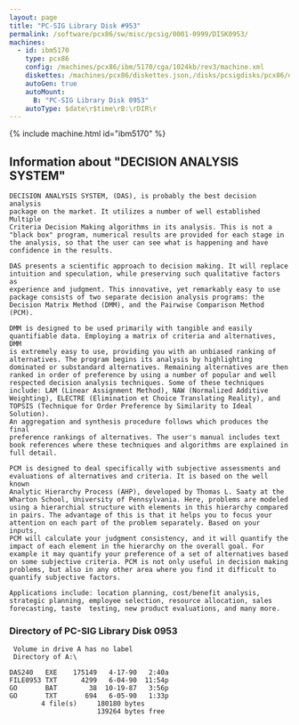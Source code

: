 ```yaml
---
layout: page
title: "PC-SIG Library Disk #953"
permalink: /software/pcx86/sw/misc/pcsig/0001-0999/DISK0953/
machines:
  - id: ibm5170
    type: pcx86
    config: /machines/pcx86/ibm/5170/cga/1024kb/rev3/machine.xml
    diskettes: /machines/pcx86/diskettes.json,/disks/pcsigdisks/pcx86/diskettes.json
    autoGen: true
    autoMount:
      B: "PC-SIG Library Disk 0953"
    autoType: $date\r$time\rB:\rDIR\r
---
```


{% include machine.html id="ibm5170" %}

## Information about "DECISION ANALYSIS SYSTEM"

    DECISION ANALYSIS SYSTEM, (DAS), is probably the best decision analysis
    package on the market. It utilizes a number of well established Multiple
    Criteria Decision Making algorithms in its analysis. This is not a
    "black box" program, numerical results are provided for each stage in
    the analysis, so that the user can see what is happening and have
    confidence in the results.
    
    DAS presents a scientific approach to decision making. It will replace
    intuition and speculation, while preserving such qualitative factors as
    experience and judgment. This innovative, yet remarkably easy to use
    package consists of two separate decision analysis programs: the
    Decision Matrix Method (DMM), and the Pairwise Comparison Method (PCM).
    
    DMM is designed to be used primarily with tangible and easily
    quantifiable data. Employing a matrix of criteria and alternatives, DMM
    is extremely easy to use, providing you with an unbiased ranking of
    alternatives. The program begins its analysis by highlighting
    dominated or substandard alternatives. Remaining alternatives are then
    ranked in order of preference by using a number of popular and well
    respected decision analysis techniques. Some of these techniques
    include: LAM (Linear Assignment Method), NAW (Normalized Additive
    Weighting), ELECTRE (Elimination et Choice Translating Reality), and
    TOPSIS (Technique for Order Preference by Similarity to Ideal Solution).
    An aggregation and synthesis procedure follows which produces the final
    preference rankings of alternatives. The user's manual includes text
    book references where these techniques and algorithms are explained in
    full detail.
    
    PCM is designed to deal specifically with subjective assessments and
    evaluations of alternatives and criteria. It is based on the well known
    Analytic Hierarchy Process (AHP), developed by Thomas L. Saaty at the
    Wharton School, University of Pennsylvania. Here, problems are modeled
    using a hierarchial structure with elements in this hierarchy compared
    in pairs. The advantage of this is that it helps you to focus your
    attention on each part of the problem separately. Based on your inputs,
    PCM will calculate your judgment consistency, and it will quantify the
    impact of each element in the hierarchy on the overall goal. For
    example it may quantify your preference of a set of alternatives based
    on some subjective criteria. PCM is not only useful in decision making
    problems, but also in any other area where you find it difficult to
    quantify subjective factors.
    
    Applications include: location planning, cost/benefit analysis,
    strategic planning, employee selection, resource allocation, sales
    forecasting, taste  testing, new product evaluations, and many more.

### Directory of PC-SIG Library Disk 0953

     Volume in drive A has no label
     Directory of A:\

    DAS240   EXE    175149   4-17-90   2:40a
    FILE0953 TXT      4299   6-04-90  11:54p
    GO       BAT        38  10-19-87   3:56p
    GO       TXT       694   6-05-90   1:33p
            4 file(s)     180180 bytes
                          139264 bytes free
